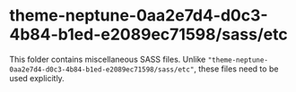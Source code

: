 # theme-neptune-0aa2e7d4-d0c3-4b84-b1ed-e2089ec71598/sass/etc

This folder contains miscellaneous SASS files. Unlike `"theme-neptune-0aa2e7d4-d0c3-4b84-b1ed-e2089ec71598/sass/etc"`, these files
need to be used explicitly.
